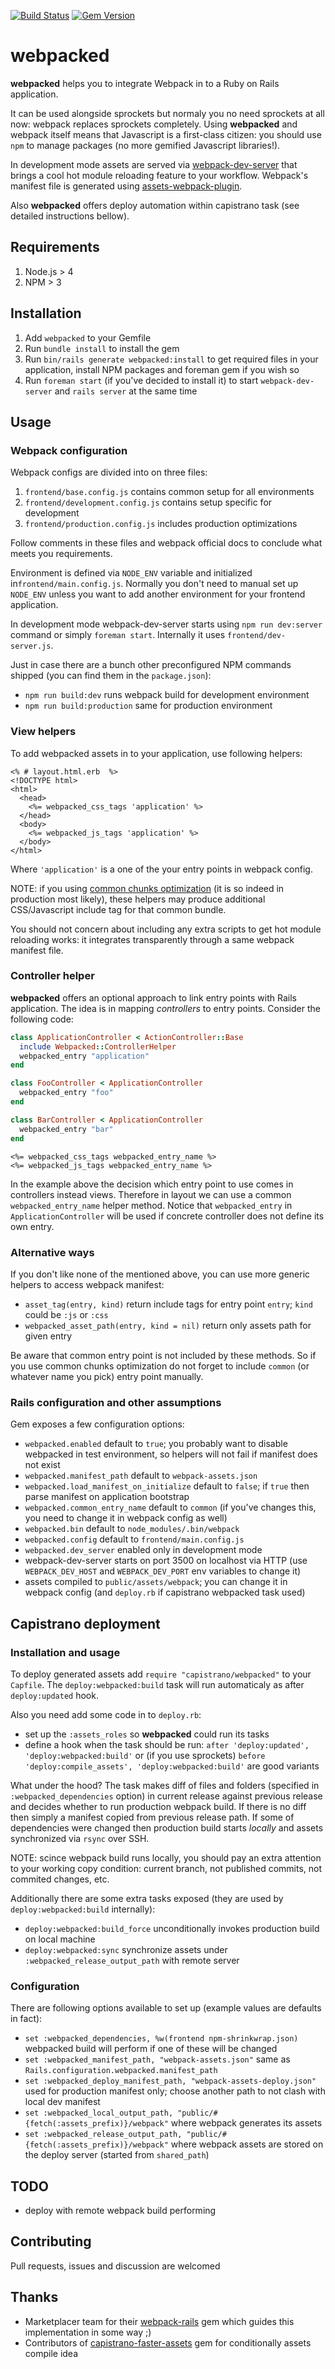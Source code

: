 [![Build Status](https://travis-ci.org/Darkside73/webpacked.svg?branch=master)](https://travis-ci.org/Darkside73/webpacked) [![Gem Version](https://badge.fury.io/rb/webpacked.svg)](http://badge.fury.io/rb/webpacked)

# webpacked

**webpacked** helps you to integrate Webpack in to a Ruby on Rails application.

It can be used alongside sprockets but normaly you no need sprockets at all now: webpack replaces sprockets completely.
Using **webpacked** and webpack itself means that Javascript is a first-class citizen: you should use `npm` to manage packages (no more gemified Javascript libraries!).

In development mode assets are served via [webpack-dev-server](http://webpack.github.io/docs/webpack-dev-server.html) that brings a cool hot module reloading feature to your workflow. Webpack's manifest file is generated using [assets-webpack-plugin](https://github.com/kossnocorp/assets-webpack-plugin).

Also **webpacked** offers deploy automation within capistrano task (see detailed instructions bellow).

## Requirements

  1. Node.js > 4
  1. NPM > 3

## Installation

  1. Add `webpacked` to your Gemfile
  1. Run `bundle install` to install the gem
  1. Run `bin/rails generate webpacked:install` to get required files in your application, install NPM packages and foreman gem if you wish so
  1. Run `foreman start` (if you've decided to install it) to start `webpack-dev-server` and `rails server` at the same time

## Usage

### Webpack configuration

Webpack configs are divided into on three files:

  1. `frontend/base.config.js` contains common setup for all environments
  1. `frontend/development.config.js` contains setup specific for development
  1. `frontend/production.config.js` includes production optimizations

Follow comments in these files and webpack official docs to conclude what meets you requirements.

Environment is defined via `NODE_ENV` variable and initialized in`frontend/main.config.js`. Normally you don't need to manual set up `NODE_ENV` unless you want to add another environment for your frontend application.

In development mode webpack-dev-server starts using `npm run dev:server` command or simply `foreman start`. Internally it uses `frontend/dev-server.js`.

Just in case there are a bunch other preconfigured NPM commands shipped (you can find them in the `package.json`):

  * `npm run build:dev` runs webpack build for development environment
  * `npm run build:production` same for production environment

### View helpers

To add webpacked assets in to your application, use following helpers:

```erb
<% # layout.html.erb  %>
<!DOCTYPE html>
<html>
  <head>
    <%= webpacked_css_tags 'application' %>
  </head>
  <body>
    <%= webpacked_js_tags 'application' %>
  </body>
</html>
```

Where `'application'` is a one of the your entry points in webpack config.

NOTE: if you using [common chunks optimization](https://webpack.github.io/docs/code-splitting.html#split-app-and-vendor-code) (it is so indeed in production most likely), these helpers may produce additional CSS/Javascript include tag for that common bundle.

You should not concern about including any extra scripts to get hot module reloading works: it integrates transparently through a same webpack manifest file.

### Controller helper

**webpacked** offers an optional approach to link entry points with Rails application. The idea is in mapping *controllers* to entry points. Consider the following code:

```ruby
class ApplicationController < ActionController::Base
  include Webpacked::ControllerHelper
  webpacked_entry "application"
end

class FooController < ApplicationController
  webpacked_entry "foo"
end

class BarController < ApplicationController
  webpacked_entry "bar"
end
```

```erb
<%= webpacked_css_tags webpacked_entry_name %>
<%= webpacked_js_tags webpacked_entry_name %>
```

In the example above the decision which entry point to use comes in controllers instead views. Therefore in layout we can use a common `webpacked_entry_name` helper method. Notice that `webpacked_entry` in `ApplicationController` will be used if concrete controller does not define its own entry.

### Alternative ways

If you don't like none of the mentioned above, you can use more generic helpers to access webpack manifest:

  * `asset_tag(entry, kind)` return include tags for entry point `entry`; `kind` could be `:js` or `:css`
  * `webpacked_asset_path(entry, kind = nil)` return only assets path for given entry

Be aware that common entry point is not included by these methods. So if you use common chunks optimization do not forget to include `common` (or whatever name you pick) entry point manually.

### Rails configuration and other assumptions

Gem exposes a few configuration options:

  * `webpacked.enabled` default to `true`; you probably want to disable webpacked in test environment, so helpers will not fail if manifest does not exist
  * `webpacked.manifest_path` default to `webpack-assets.json`
  * `webpacked.load_manifest_on_initialize` default to `false`; if `true` then parse manifest on application bootstrap
  * `webpacked.common_entry_name` default to `common` (if you've changes this, you need to change it in webpack config as well)
  * `webpacked.bin` default to `node_modules/.bin/webpack`
  * `webpacked.config` default to `frontend/main.config.js`
  * `webpacked.dev_server` enabled only in development mode
  * webpack-dev-server starts on port 3500 on localhost via HTTP (use `WEBPACK_DEV_HOST` and `WEBPACK_DEV_PORT` env variables to change it)
  * assets compiled to `public/assets/webpack`; you can change it in webpack config (and `deploy.rb` if capistrano webpacked task used)

## Capistrano deployment

### Installation and usage

To deploy generated assets add `require "capistrano/webpacked"` to your `Capfile`. The `deploy:webpacked:build` task will run automaticaly as after `deploy:updated` hook.

Also you need add some code in to `deploy.rb`:

  * set up the `:assets_roles` so **webpacked** could run its tasks
  * define a hook when the task should be run: `after 'deploy:updated', 'deploy:webpacked:build'` or (if you use sprockets) `before 'deploy:compile_assets', 'deploy:webpacked:build'` are good variants

What under the hood? The task makes diff of files and folders (specified in `:webpacked_dependencies` option) in current release against previous release and decides whether to run production webpack build. If there is no diff then simply a manifest copied from previous release path. If some of dependencies were changed then production build starts *locally* and assets synchronized via `rsync` over SSH.

NOTE: scince webpack build runs locally, you should pay an extra attention to your working copy condition: current branch, not published commits, not commited changes, etc.

Additionally there are some extra tasks exposed (they are used by `deploy:webpacked:build` internally):

  * `deploy:webpacked:build_force` unconditionally invokes production build on local machine
  * `deploy:webpacked:sync` synchronize assets under `:webpacked_release_output_path` with remote server

### Configuration

There are following options available to set up (example values are defaults in fact):

  * `set :webpacked_dependencies, %w(frontend npm-shrinkwrap.json)` webpacked build will perform if one of these will be changed
  * `set :webpacked_manifest_path, "webpack-assets.json"` same as `Rails.configuration.webpacked.manifest_path`
  * `set :webpacked_deploy_manifest_path, "webpack-assets-deploy.json"` used for production manifest only; choose another path to not clash with local dev manifest
  * `set :webpacked_local_output_path, "public/#{fetch(:assets_prefix)}/webpack"` where webpack generates its assets
  * `set :webpacked_release_output_path, "public/#{fetch(:assets_prefix)}/webpack"` where webpack assets are stored on the deploy server (started from `shared_path`)

## TODO

  * deploy with remote webpack build performing

## Contributing

Pull requests, issues and discussion are welcomed

## Thanks

* Marketplacer team for their [webpack-rails](https://github.com/mipearson/webpack-rails) gem which guides this implementation in some way ;)
* Contributors of [capistrano-faster-assets](https://github.com/capistrano-plugins/capistrano-faster-assets) gem for conditionally assets compile idea
